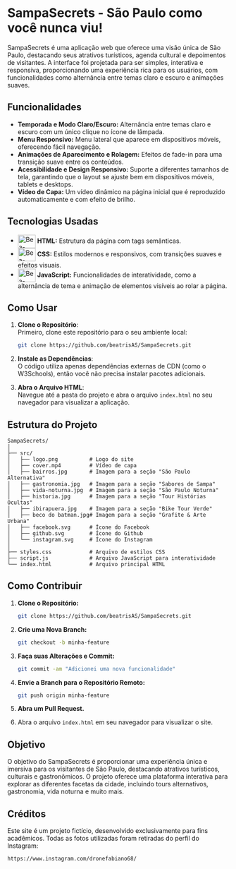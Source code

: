 # SampaSecrets - São Paulo como você nunca viu!

SampaSecrets é uma aplicação web que oferece uma visão única de São Paulo, destacando seus atrativos turísticos, agenda cultural e depoimentos de visitantes. A interface foi projetada para ser simples, interativa e responsiva, proporcionando uma experiência rica para os usuários, com funcionalidades como alternância entre temas claro e escuro e animações suaves.

## Funcionalidades

- **Temporada e Modo Claro/Escuro:** Alternância entre temas claro e escuro com um único clique no ícone de lâmpada.
- **Menu Responsivo:** Menu lateral que aparece em dispositivos móveis, oferecendo fácil navegação.
- **Animações de Aparecimento e Rolagem:** Efeitos de fade-in para uma transição suave entre os conteúdos.
- **Acessibilidade e Design Responsivo:** Suporte a diferentes tamanhos de tela, garantindo que o layout se ajuste bem em dispositivos móveis, tablets e desktops.
- **Vídeo de Capa:** Um vídeo dinâmico na página inicial que é reproduzido automaticamente e com efeito de brilho.

## Tecnologias Usadas

- <img align="center" alt="Bea-HTML" height="30" width="40" src="https://cdn.jsdelivr.net/gh/devicons/devicon@latest/icons/html5/html5-original.svg"> **HTML:** Estrutura da página com tags semânticas.
- <img align="center" alt="Bea-CSS" height="30" width="40" src="https://cdn.jsdelivr.net/gh/devicons/devicon@latest/icons/css3/css3-original.svg"> **CSS:** Estilos modernos e responsivos, com transições suaves e efeitos visuais.
- <img align="center" alt="Bea-JavaScript" height="30" width="40" src="https://cdn.jsdelivr.net/gh/devicons/devicon@latest/icons/javascript/javascript-original.svg"> **JavaScript:** Funcionalidades de interatividade, como a alternância de tema e animação de elementos visíveis ao rolar a página.

## Como Usar

1. **Clone o Repositório**:  
   Primeiro, clone este repositório para o seu ambiente local:
   ```bash
   git clone https://github.com/beatrisAS/SampaSecrets.git
   ```

2. **Instale as Dependências**:  
   O código utiliza apenas dependências externas de CDN (como o W3Schools), então você não precisa instalar pacotes adicionais.

3. **Abra o Arquivo HTML**:  
   Navegue até a pasta do projeto e abra o arquivo `index.html` no seu navegador para visualizar a aplicação.

## Estrutura do Projeto

```plaintext
SampaSecrets/
│
├── src/
│   ├── logo.png          # Logo do site
│   ├── cover.mp4         # Vídeo de capa
│   ├── bairros.jpg       # Imagem para a seção "São Paulo Alternativa"
│   ├── gastronomia.jpg   # Imagem para a seção "Sabores de Sampa"
│   ├── vida-noturna.jpg  # Imagem para a seção "São Paulo Noturna"
│   ├── historia.jpg      # Imagem para a seção "Tour Histórias Ocultas"
│   ├── ibirapuera.jpg    # Imagem para a seção "Bike Tour Verde"
│   ├── beco do batman.jpg# Imagem para a seção "Grafite & Arte Urbana"
│   ├── facebook.svg      # Ícone do Facebook
│   ├── github.svg        # Ícone do Github
│   └── instagram.svg     # Ícone do Instagram
│
├── styles.css            # Arquivo de estilos CSS
├── script.js             # Arquivo JavaScript para interatividade
└── index.html            # Arquivo principal HTML
```

## Como Contribuir

1. **Clone o Repositório:**
   ```bash
   git clone https://github.com/beatrisAS/SampaSecrets.git
   ```

2. **Crie uma Nova Branch:**
   ```bash
   git checkout -b minha-feature
   ```

3. **Faça suas Alterações e Commit:**
   ```bash
   git commit -am "Adicionei uma nova funcionalidade"
   ```

4. **Envie a Branch para o Repositório Remoto:**
   ```bash
   git push origin minha-feature
   ```

5. **Abra um Pull Request.**


6. Abra o arquivo `index.html` em seu navegador para visualizar o site.

 ## Objetivo
O objetivo do SampaSecrets é proporcionar uma experiência única e imersiva para os visitantes de São Paulo, destacando atrativos turísticos, culturais e gastronômicos. O projeto oferece uma plataforma interativa para explorar as diferentes facetas da cidade, incluindo tours alternativos, gastronomia, vida noturna e muito mais.

## Créditos
Este site é um projeto fictício, desenvolvido exclusivamente para fins acadêmicos. Todas as fotos utilizadas foram retiradas do perfil do Instagram:
```
https://www.instagram.com/dronefabiano68/
```
